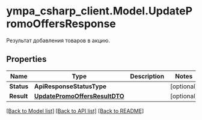 # ympa_csharp_client.Model.UpdatePromoOffersResponse
Результат добавления товаров в акцию.

## Properties

Name | Type | Description | Notes
------------ | ------------- | ------------- | -------------
**Status** | **ApiResponseStatusType** |  | [optional] 
**Result** | [**UpdatePromoOffersResultDTO**](UpdatePromoOffersResultDTO.md) |  | [optional] 

[[Back to Model list]](../README.md#documentation-for-models) [[Back to API list]](../README.md#documentation-for-api-endpoints) [[Back to README]](../README.md)

